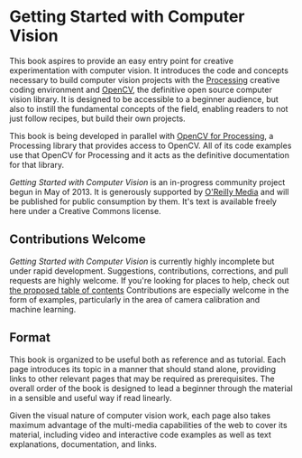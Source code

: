 # Getting Started with Computer Vision

This book aspires to provide an easy entry point for creative experimentation with computer vision. It introduces the code and concepts necessary to build computer vision projects with the [Processing](http://processing.org) creative coding environment and [OpenCV](http://opencv.org), the definitive open source computer vision library. It is designed to be accessible to a beginner audience, but also to instill the fundamental concepts of the field, enabling readers to not just follow recipes, but build their own projects.

This book is being developed in parallel with [OpenCV for Processing](http://github.com/atduskgreg/opencv-processing), a Processing library that provides access to OpenCV. All of its code examples use that OpenCV for Processing and it acts as the definitive documentation for that library.

_Getting Started with Computer Vision_ is an in-progress community project begun in May of 2013. It is generously supported by [O'Reilly Media](http://oreill.com) and will be published for public consumption by them. It's text is available freely here under a Creative Commons license.

## Contributions Welcome

_Getting Started with Computer Vision_ is currently highly incomplete but under rapid development. Suggestions, contributions, corrections, and pull requests are highly welcome. If you're looking for places to help, check out [the proposed table of contents](https://github.com/atduskgreg/opencv-processing-book/blob/master/book/toc.md) Contributions are especially welcome in the form of examples, particularly in the area of camera calibration and machine learning.

## Format

This book is organized to be useful both as reference and as tutorial. Each page introduces its topic in a manner that should stand alone, providing links to other relevant pages that may be required as prerequisites. The overall order of the book is designed to lead a beginner through the material in a sensible and useful way if read linearly.

Given the visual nature of computer vision work, each page also takes maximum advantage of the multi-media capabilities of the web to cover its material, including video and interactive code examples as well as text explanations, documentation, and links.
